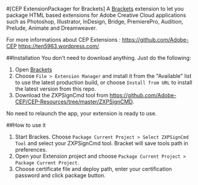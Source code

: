 #[CEP ExtensionPackager for Brackets]
A [Brackets](http://brackets.io/) extension to let you package HTML based extensions for Adobe Creative Cloud applications such as Photoshop, Illustrator, InDesign, Bridge, PremierePro, Audition, Prelude, Animate and Dreamweaver.

For more informations about CEP Extensions : 
https://github.com/Adobe-CEP
https://ten5963.wordpress.com/


##Installation
You don't need to download anything. Just do the following:

1. Open [Brackets](http://brackets.io/)
2. Choose `File > Extension Manager` and install it from the "Available" list to use the latest production build, or choose `Install from URL` to install the latest version from this repo.
3. Download the ZXPSignCmd tool from https://github.com/Adobe-CEP/CEP-Resources/tree/master/ZXPSignCMD.

No need to relaunch the app, your extension is ready to use.


##How to use it
1. Start Brackes. Choose `Package Current Project > Select ZXPSignCmd Tool` and select your ZXPSignCmd tool. Bracket will save tools path in preferences.
2. Open your Extension project and choose `Package Current Project > Package Current Project`.
3. Choose certificate file and deploy path, enter your certification password and click package button.